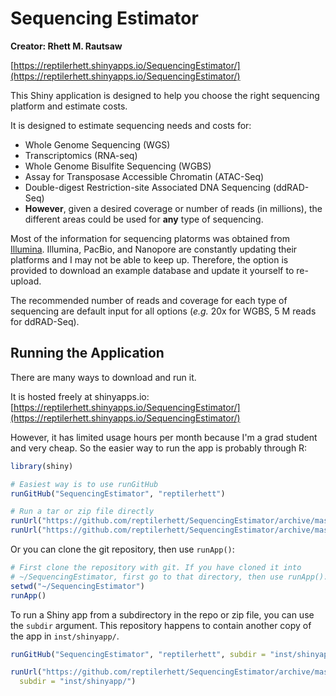 # Sequencing Estimator
**Creator: Rhett M. Rautsaw**

[https://reptilerhett.shinyapps.io/SequencingEstimator/](https://reptilerhett.shinyapps.io/SequencingEstimator/)

This Shiny application is designed to help you choose the right sequencing platform and estimate costs.

It is designed to estimate sequencing needs and costs for:

- Whole Genome Sequencing (WGS)
- Transcriptomics (RNA-seq)
- Whole Genome Bisulfite Sequencing (WGBS)
- Assay for Transposase Accessible Chromatin (ATAC-Seq)
- Double-digest Restriction-site Associated DNA Sequencing (ddRAD-Seq)
- **However**, given a desired coverage or number of reads (in millions), the different areas could be used for **any** type of sequencing.

Most of the information for sequencing platorms was obtained from [Illumina](https://www.illumina.com/systems/sequencing-platforms.html). Illumina, PacBio, and Nanopore are constantly updating their platforms and I may not be able to keep up. Therefore, the option is provided to download an example database and update it yourself to re-upload.

The recommended number of reads and coverage for each type of sequencing are default input for all options (*e.g.* 20x for WGBS, 5 M reads for ddRAD-Seq). 

## Running the Application

There are many ways to download and run it. 

It is hosted freely at shinyapps.io: 
[https://reptilerhett.shinyapps.io/SequencingEstimator/](https://reptilerhett.shinyapps.io/SequencingEstimator/)

However, it has limited usage hours per month because I'm a grad student and very cheap. So the easier way to run the app is probably through R:

```R
library(shiny)

# Easiest way is to use runGitHub
runGitHub("SequencingEstimator", "reptilerhett")

# Run a tar or zip file directly
runUrl("https://github.com/reptilerhett/SequencingEstimator/archive/master.tar.gz")
runUrl("https://github.com/reptilerhett/SequencingEstimator/archive/master.zip")
```

Or you can clone the git repository, then use `runApp()`:

```R
# First clone the repository with git. If you have cloned it into
# ~/SequencingEstimator, first go to that directory, then use runApp().
setwd("~/SequencingEstimator")
runApp()
```


To run a Shiny app from a subdirectory in the repo or zip file, you can use the `subdir` argument. This repository happens to contain another copy of the app in `inst/shinyapp/`.

```R
runGitHub("SequencingEstimator", "reptilerhett", subdir = "inst/shinyapp/")

runUrl("https://github.com/reptilerhett/SequencingEstimator/archive/master.tar.gz",
  subdir = "inst/shinyapp/")
```
